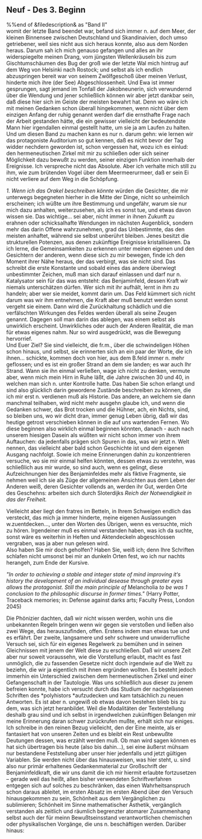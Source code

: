 ## Neuf - Des 3. Beginn
%%end of &filedescription& as "Band II"   
womit der letzte Band beendet war, befand sich immer n. auf dem Meer, der kleinen Binnensee zwischen Deutschland und Skandinaivien, doch umso getriebener, weil sies nicht aus sich heraus konnte, also aus dem Norden heraus. Darum sah ich mich genauso gefangen und alles an ihr widerspiegelte meinen Drang, vom jüngsten Wellenkräuseln bis zum Gischtumschäumen des Bug der groß wie der letzte Wal mich hintrug auf dem Weg von Helsinki nach Rostock; und selbst als ich endlich abzuspringen bereit war von seinem Zwölfgeschoß über meinen Verlust, hinderte mich ihre (der See) Abgeschlossenheit. Und Ewa ist immer gesprungen, sagt jemand im Tonfall der Jakobneunerin, sich verwundernd über die Wendung und jener schließlich können wir aber jetzt dankbar sein, daß diese hier sich im Geiste der meisten bewahrt hat. Denn wo wäre ich mit meinen Gedanken schon überall hingekommen, wenn nicht über dem einzigen Anfang der ruhig genannt werden darf die ernsthafte Frage nach der Arbeit gestanden hätte, die ein gewisser vielleicht der bedeutendste Mann hier irgendallen einmal gestellt hatte, um sie ja am Laufen zu halten.   
Und um diesen Band zu machen kann es nur n. darum gehn: wie lernen wir das protagoniste Auditorium so gut kennen, daß es nicht bevor der Tag widder nechdern geworden ist, schon vergessen hat, wozu ich es einlud: den hermeneutischen Zirkel mit mir zu schließen oder sich seiner Möglichkeit dazu bewußt zu werden, seiner einzigen Funktion innerhalb der Ereignisse. Ich verspreche nicht das Absolute. Aber ich verhalte mich still zu ihm, wie zum brütenden Vogel über dem Meermeerurmeer, daß er sein Ei nicht verliere auf dem Weg in die Schöpfung.   

*1. Wenn ich das Orakel beschreiben könnte* würden die Gesichter, die mir unterwegs begegneten hierher in die Mitte der Dinge, nicht so unheimlich erscheinen; ich wüßte um ihre Bestimmung und ungefähr, warum sie nur mich dazu anhalten, weiterzusehen, als ich es sonst tue, und etwas davon wissen sie. Das wichtige... sei aber, nicht immer in ihnen Zukunft zu erahnen oder schicksalhafte Wendungen im nächsten Augenblick, sondern mehr das darin Offene wahrzunehmen, grad das Unbestimmte, das den meisten anhaftet, während sie selbst unberührt bleiben. Jenes besitzt die strukturellen Potenzen, aus denen zukünftige Ereignisse kristallisieren. Da ich lerne, die Gemeinsamkeiten zu erkennen unter meinen eigenen und den Gesichtern der anderen, wenn diese sich zu mir bewegen, finde ich den Moment ihrer Nähe heraus, der das verbirgt, was sie nicht sind. Das schreibt die erste Konstante und sobald eines das andere überwiegt unbestimmter Zeichen, muß man sich darauf einlassen und darf nur n. Katalysator sein für das was entsteht: das Benjaminfeld, dessen Kraft wir niemals unterschätzen dürfen. Wer sich mit ihr aufhält, lernt in ihm zu handeln; aber wer sie meidet, kommt darin um. Das Feld kümmert sich nicht darum was wir ihm entnehmen, die Kraft aber muß benutzt werden sonst vergeht sie einem. Dann wird die Zurückhaltung schädlich und die verfälschten Wirkungen des Feldes werden überall als seine Zeugen genannt. Dagegen soll man darin das ablegen, was einem selbst als unwirklich erscheint. Unwirkliches oder auch der Anderen Realität, die man für etwas eigenes nahm. Nur so wird ausgedrückt, was die Bewegung hervorrief.    
Und Euer Ziel? Sie sind vielleicht, die fr.m., über die schwindeligen Höhen schon hinaus, und selbst, sie erinnerten sich an ein paar der Worte, die ich ihnen... schickte, kommen doch von hier, aus dem B.feld immer n. mehr geflossen; und es ist ein großer Strand an dem sie landen; es war auch Ihr Strand. Wann sie ihn einmal verließen, wage ich nicht zu denken, vermute aber, wenn mich mein Hirn in Ruhe läßt, die Jahre zwischen 30 und 40, in welchen man sich n. unter Kontrolle hatte. Das haben Sie schon erlangt und sind also glücklich darin gewordene Zustände beschreiben zu können, die ich mir erst n. verdienen muß als Historie. Das andere, an welchem sie dann manchmal teilhaben, wird nicht mehr ausgehn glaube ich, und wenn die Gedanken schwer, das Brot trocken und die Hühner, ach, ein Nichts, sind, so bleiben uns, wo wir dicht dran, immer genug Leben übrig, daß wir das heutige getrost verschieben können in die auf uns wartenden Fernen. Wo diese beginnen also wirklich einmal beginnen könnten, danach - auch nach unserem hiesigen Dasein als wüßten wir nicht schon immer von ihrem Auftauchen: da jedenfalls prägen sich Spuren in das, was wir jetzt n. Welt nennen, das vielleicht aber bald schon Geschichte ist und dem eigenen Ausgang nachfolgt. Sowie ich meine Erinnerungen dahin zu konzentrieren versuche, wo sie mir einmal helfen könnten, dessen etwas zu verstehn, was schließlich aus mir wurde, so sind auch, wenn es gelingt, diese Aufzeichnungen hier des Benjaminfeldes mehr als fiktive Fragmente, sie nehmen weil ich sie als Züge der allgemeinen Ansichten aus dem Leben der Anderen weiß, deren Gesichter vollends an, werden ihr Gut, werden Orte des Geschehns: arbeiten sich durch Sloterdijks *Reich der Notwendigkeit in das der Freiheit.*   

Vielleicht aber liegt den fratres im Betteln, in Ihrem Schweigen endlich das versteckt, das mich ja immer hinderte, meine eigenen Auslassungen w.zuentdecken..., unter den Worten des Übrigen, wenn es versuchte, mich zu hören. Irgendeiner muß es einmal verstanden haben, was ich da suchte, sonst wäre es weiterhin in Heften und Aktendeckeln abgeschlossen vergraben, was ja aber nun gelesen wird.    
Also haben Sie mir doch geholfen? Haben Sie, weiß ich; denn Ihre Schriften schlafen nicht umsonst bei mir an dunkeln Orten fest, wo ich nur nachts herangeh, zum Ende der Kursive.    

 *"In order to achieving a stable and integer state of mind improving it‘s history the development of an individual desease through greater eyes allows the protagonist. Still the main principle of* Melancholia *to be was 1 conclusion to the philosophic discurse in former times."* (Harry Potter, Traceback memories; in: Defense against darks arts; Faculty Press, London 2045)   
 
Die Phönizier dachten, daß wir nicht wissen werden, wohin uns die unbekannten Regeln bringen wenn wir gegen sie verstoßen und ließen also zwei Wege, das herauszufinden, offen. Erstens indem man etwas tue und es erfährt. Der zweite, langsamere und sehr schwere und unwiderrufliche Versuch sei, sich für ein eigenes Regelwerk zu bemühen und in seinen Gleichnissen mit jenem der Welt diese zu erschließen. Daß wir unsere Zeit aber nur soweit voraussehn, wie die Vorstellung erlaubt, macht es fast unmöglich, die zu fassenden Gesetze nicht doch irgendwie auf die Welt zu beziehn, die wir ja eigentlich mit ihnen ergründen wollten. Es besteht jedoch immerhin ein Unterschied zwischen dem hermeneutischen Zirkel und einer Gefangenschaft in der Tautologie. Was uns schließlich aus dieser zu jenem befreien konnte, habe ich versucht durch das Studium der nachgelassenen Schriften des *polyhistors *aufzudecken und kam tatsächlich zu neuen Antworten. Es ist aber n. ungewiß ob etwas davon bestehen blieb bis zu dem, was sich jetzt heranbildet. Weil die Modalitäten der Texterstellung deshalb grau sind und ich selbst in irgendwelchen zukünftigen Belangen mir meine Erinnerung daran schwer zurückrufen mußte, erhält sich nur einiges. Ich schreibe in den reinen Bezug vielleicht, den der Eine meinte, als er fantasiert hat von unseren Zeiten und es bleibt ein Rest unbewußte Deutungen dessen, was erzählt werden muß. Ob man wird sagen können es hat sich übertragen bis heute (also bis dahin...), sei eine äußerst mühsam nur bestandene Feststellung aber unser hier jedenfalls und jetzt gültigen Variablen. Sie werden nicht über das hinausweisen, was hier steht, u. sind also nur primär erhaltenes Gedankenmaterial zur Großschrift der Benjaminfeldkraft, die wir uns damit die ich mir hiermit erlaubte fortzusetzen – gerade weil das heißt, allen bisher verwendeten Schriftverfahren entgegen sich auf solches zu beschränken, das einen Wahrheitsanspruch schon daraus ableitet, im ersten Absatz im ersten Abend über den Versuch hinausgekommen zu sein, Schönheit aus dem Vergänglichen zu sublimieren; Schönheit im Sinne mathematischer Ästhetik, vergänglich verstanden als zeitlich und räumlich begrenzter atomarer Zusammenhang selbst auch der für meinn Bewußtseinsstand verantwortlichen chemischen oder physikalischen Vorgänge, die uns n. beschäftigen werden. Darüber hinaus:   
